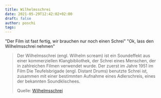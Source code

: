 ```yaml
---
title: Wilhelmsschrei
date: 2021-05-29T12:42:02+02:00
draft: false
author: poschi
tags: 
---
```


"Der Film ist fast fertig, wir brauchen nur noch einen Schrei" "Ok, lass den Wilhelmsschrei nehmen"

> Der Wilhelmsschrei (engl. Wilhelm scream) ist ein Soundeffekt aus einer
> kommerziellen Klangbibliothek, der Schrei eines Menschen, der in zahlreichen
> Filmen verwendet wurde. Der zuerst im Jahre 1951 im Film Die Teufelsbrigade
> (engl. Distant Drums) benutzte Schrei ist, zusammen mit einer bestimmten
> Aufnahme eines Adlerschreis, eines der bekannten Soundklischees.
>
> Quelle: [Wilhelmsschrei](https://de.wikipedia.org/wiki/Wilhelmsschrei)
